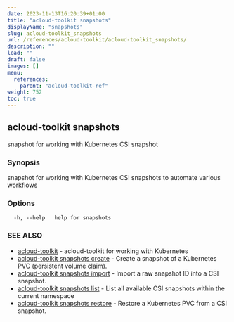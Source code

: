 ```yaml
---
date: 2023-11-13T16:20:39+01:00
title: "acloud-toolkit snapshots"
displayName: "snapshots"
slug: acloud-toolkit_snapshots
url: /references/acloud-toolkit/acloud-toolkit_snapshots/
description: ""
lead: ""
draft: false
images: []
menu:
  references:
    parent: "acloud-toolkit-ref"
weight: 752
toc: true
---
```

## acloud-toolkit snapshots

snapshot for working with Kubernetes CSI snapshot

### Synopsis

snapshot for working with Kubernetes CSI snapshots to automate various workflows

### Options

```
  -h, --help   help for snapshots
```

### SEE ALSO

* [acloud-toolkit](/references/acloud-toolkit/acloud-toolkit/)	 - acloud-toolkit for working with Kubernetes
* [acloud-toolkit snapshots create](/references/acloud-toolkit/acloud-toolkit_snapshots_create/)	 - Create a snapshot of a Kubernetes PVC (persistent volume claim).
* [acloud-toolkit snapshots import](/references/acloud-toolkit/acloud-toolkit_snapshots_import/)	 - Import a raw snapshot ID into a CSI snapshot.
* [acloud-toolkit snapshots list](/references/acloud-toolkit/acloud-toolkit_snapshots_list/)	 - List all available CSI snapshots within the current namespace
* [acloud-toolkit snapshots restore](/references/acloud-toolkit/acloud-toolkit_snapshots_restore/)	 - Restore a Kubernetes PVC from a CSI snapshot.

